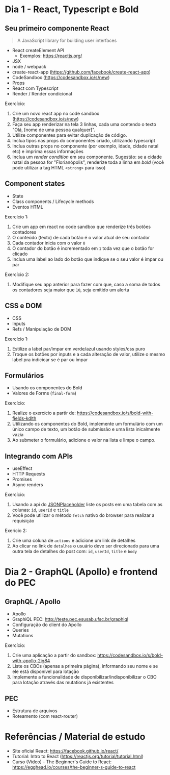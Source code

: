 # Dia 1 - React, Typescript e Bold

## Seu primeiro componente React

> A JavaScript library for building user interfaces

- React createElement API
  - Exemplos: https://reactjs.org/
- JSX
- node / webpack
- create-react-app (https://github.com/facebook/create-react-app)
- CodeSandbox (https://codesandbox.io/s/new)
- Props
- React com Typescript
- Render / Render condicional

Exercício:

1. Crie um novo react app no code sandbox (https://codesandbox.io/s/new)
2. Faça seu app renderizar na tela 3 linhas, cada uma contendo o texto "Olá, [nome de uma pessoa qualquer]".
3. Utilize componentes para evitar duplicação de código.
4. Inclua tipos nas props do componentes criado, utilizando typescript
5. Inclua outras props no componente (por exemplo, idade, cidade natal etc) e imprima essas informações
6. Inclua um _render condition_ em seu componente. Sugestão: se a cidade natal da pessoa for "Florianópolis", renderize toda a linha em _bold_ (você pode utilizar a tag HTML `<strong>` para isso)

## Component states

- State
- Class components / Lifecycle methods
- Eventos HTML

Exercício 1:

1. Crie um app em react no code sandbox que renderize três botões contadores
1. O conteúdo (texto) de cada botão é o valor atual de seu contador
1. Cada contador inicia com o valor `0`
1. O contador do botão é incrementado em `1` toda vez que o botão for clicado
1. Inclua uma label ao lado do botão que indique se o seu valor é ímpar ou par

Exercício 2:

1. Modifique seu app anterior para fazer com que, caso a soma de todos os contadores seja maior que `10`, seja emitido um alerta

## CSS e DOM

- CSS
- Inputs
- Refs / Manipulação de DOM

Exercício 1:

1. Estilize a label par/ímpar em verde/azul usando styles/css puro
1. Troque os botões por inputs e a cada alteração de valor, utilize o mesmo label pra indicicar se é par ou ímpar

## Formulários

- Usando os componentes do Bold
- Valores de Forms (`final-form`)

Exercício:

1. Realize o exercício a partir de: https://codesandbox.io/s/bold-with-fields-kdlth
1. Utilizando os componentes do Bold, implemente um formulário com um único campo de texto, um botão de submissão e uma lista inicalmente vazia
1. Ao submeter o formulário, adicione o valor na lista e limpe o campo.

## Integrando com APIs

- useEffect
- HTTP Requests
- Promises
- Async renders

Exercício:

1. Usando a api do [JSONPlaceholder](https://jsonplaceholder.typicode.com/) liste os posts em uma tabela com as colunas: `id`, `userId` e `title`
2. Você pode utilizar o método `fetch` nativo do browser para realizar a requisição

Exerício 2:

1. Crie uma coluna de `actions` e adicione um link de detalhes
1. Ao clicar no link de `detalhes` o usuário deve ser direcionado para uma outra tela de detalhes do post com: `id`, `userId`, `title` e `body`

# Dia 2 - GraphQL (Apollo) e frontend do PEC

## GraphQL / Apollo

- Apollo
- GraphiQL PEC: http://teste.pec.esusab.ufsc.br/graphiql
- Configuração do client do Apollo
- Queries
- Mutations

Exercício:

1. Crie uma aplicação a partir do sandbox: https://codesandbox.io/s/bold-with-apollo-2ig84
1. Liste os CBOs (apenas a primeira página), informando seu nome e se ele está disponível para lotação
1. Implemente a funcionalidade de disponibilizar/indisponibilizar o CBO para lotação através das mutations já existentes

## PEC

- Estrutura de arquivos
- Roteamento (com react-router)

# Referências / Material de estudo

- Site oficial React: https://facebook.github.io/react/
- Tutorial: Intro to React (https://reactjs.org/tutorial/tutorial.html)
- Curso (Vídeo) - The Beginner's Guide to React: https://egghead.io/courses/the-beginner-s-guide-to-react
